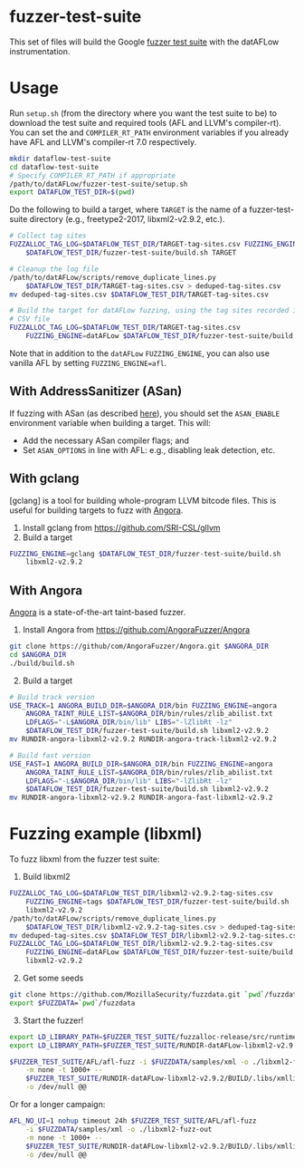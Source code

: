 # fuzzer-test-suite

This set of files will build the Google [fuzzer test
suite](https://github.com/google/fuzzer-test-suite) with the datAFLow
instrumentation.

# Usage

Run `setup.sh` (from the directory where you want the test suite to be) to
download the test suite and required tools (AFL and LLVM's
compiler-rt). You can set the and `COMPILER_RT_PATH` environment variables if
you already have AFL and LLVM's compiler-rt 7.0 respectively.

```bash
mkdir dataflow-test-suite
cd dataflow-test-suite
# Specify COMPILER_RT_PATH if appropriate
/path/to/datAFLow/fuzzer-test-suite/setup.sh
export DATAFLOW_TEST_DIR=$(pwd)
```

Do the following to build a target, where `TARGET` is the name of a
fuzzer-test-suite directory (e.g., freetype2-2017, libxml2-v2.9.2, etc.).

```bash
# Collect tag sites
FUZZALLOC_TAG_LOG=$DATAFLOW_TEST_DIR/TARGET-tag-sites.csv FUZZING_ENGINE=tags  \
    $DATAFLOW_TEST_DIR/fuzzer-test-suite/build.sh TARGET

# Cleanup the log file
/path/to/datAFLow/scripts/remove_duplicate_lines.py                            \
    $DATAFLOW_TEST_DIR/TARGET-tag-sites.csv > deduped-tag-sites.csv
mv deduped-tag-sites.csv $DATAFLOW_TEST_DIR/TARGET-tag-sites.csv

# Build the target for datAFLow fuzzing, using the tag sites recorded in the
# CSV file
FUZZALLOC_TAG_LOG=$DATAFLOW_TEST_DIR/TARGET-tag-sites.csv                      \
    FUZZING_ENGINE=datAFLow $DATAFLOW_TEST_DIR/fuzzer-test-suite/build.sh TARGET
```

Note that in addition to the `datAFLow` `FUZZING_ENGINE`, you can also use
vanilla AFL by setting `FUZZING_ENGINE=afl`.

## With AddressSanitizer (ASan)

If fuzzing with ASan (as described
[here](https://github.com/HexHive/datAFLow/tree/master/fuzzalloc#with-addresssanitizer-asan)),
you should set the `ASAN_ENABLE` environment variable when building a target.
This will:

 * Add the necessary ASan compiler flags; and
 * Set `ASAN_OPTIONS` in line with AFL: e.g., disabling leak detection, etc.

## With gclang

[gclang] is a tool for building whole-program LLVM bitcode files. This is useful
for building targets to fuzz with
[Angora](https://github.com/AngoraFuzzer/Angora).

1. Install gclang from https://github.com/SRI-CSL/gllvm
2. Build a target

```bash
FUZZING_ENGINE=gclang $DATAFLOW_TEST_DIR/fuzzer-test-suite/build.sh            \
    libxml2-v2.9.2
```

## With Angora

[Angora](https://github.com/AngoraFuzzer/Angora) is a state-of-the-art
taint-based fuzzer.

1. Install Angora from https://github.com/AngoraFuzzer/Angora

```bash
git clone https://github/com/AngoraFuzzer/Angora.git $ANGORA_DIR
cd $ANGORA_DIR
./build/build.sh
```

2. Build a target

```bash
# Build track version
USE_TRACK=1 ANGORA_BUILD_DIR=$ANGORA_DIR/bin FUZZING_ENGINE=angora             \
    ANGORA_TAINT_RULE_LIST=$ANGORA_DIR/bin/rules/zlib_abilist.txt              \
    LDFLAGS="-L$ANGORA_DIR/bin/lib" LIBS="-lZlibRt -lz"                        \
    $DATAFLOW_TEST_DIR/fuzzer-test-suite/build.sh libxml2-v2.9.2
mv RUNDIR-angora-libxml2-v2.9.2 RUNDIR-angora-track-libxml2-v2.9.2

# Build fast version
USE_FAST=1 ANGORA_BUILD_DIR=$ANGORA_DIR/bin FUZZING_ENGINE=angora              \
    ANGORA_TAINT_RULE_LIST=$ANGORA_DIR/bin/rules/zlib_abilist.txt              \
    LDFLAGS="-L$ANGORA_DIR/bin/lib" LIBS="-lZlibRt -lz"                        \
    $DATAFLOW_TEST_DIR/fuzzer-test-suite/build.sh libxml2-v2.9.2
mv RUNDIR-angora-libxml2-v2.9.2 RUNDIR-angora-fast-libxml2-v2.9.2
```

# Fuzzing example (libxml)

To fuzz libxml from the fuzzer test suite:

1. Build libxml2

```bash
FUZZALLOC_TAG_LOG=$DATAFLOW_TEST_DIR/libxml2-v2.9.2-tag-sites.csv              \
    FUZZING_ENGINE=tags $DATAFLOW_TEST_DIR/fuzzer-test-suite/build.sh          \
    libxml2-v2.9.2
/path/to/datAFLow/scripts/remove_duplicate_lines.py                            \
    $DATAFLOW_TEST_DIR/libxml2-v2.9.2-tag-sites.csv > deduped-tag-sites.csv
mv deduped-tag-sites.csv $DATAFLOW_TEST_DIR/libxml2-v2.9.2-tag-sites.csv
FUZZALLOC_TAG_LOG=$DATAFLOW_TEST_DIR/libxml2-v2.9.2-tag-sites.csv              \
    FUZZING_ENGINE=datAFLow $DATAFLOW_TEST_DIR/fuzzer-test-suite/build.sh      \
    libxml2-v2.9.2
```

2. Get some seeds

```bash
git clone https://github.com/MozillaSecurity/fuzzdata.git `pwd`/fuzzdata
export $FUZZDATA=`pwd`/fuzzdata
```

3. Start the fuzzer!

```bash
export LD_LIBRARY_PATH=$FUZZER_TEST_SUITE/fuzzalloc-release/src/runtime/malloc:$LD_LIBRARY_PATH
export LD_LIBRARY_PATH=$FUZZER_TEST_SUITE/RUNDIR-datAFLow-libxml2-v2.9.2/BUILD/.libs/:$LD_LIBRARY_PATH

$FUZZER_TEST_SUITE/AFL/afl-fuzz -i $FUZZDATA/samples/xml -o ./libxml2-fuzz-out \
    -m none -t 1000+ --                                                        \
    $FUZZER_TEST_SUITE/RUNDIR-datAFLow-libxml2-v2.9.2/BUILD/.libs/xmllint      \
    -o /dev/null @@
```

Or for a longer campaign:

```bash
AFL_NO_UI=1 nohup timeout 24h $FUZZER_TEST_SUITE/AFL/afl-fuzz                  \
    -i $FUZZDATA/samples/xml -o ./libxml2-fuzz-out                             \
    -m none -t 1000+ --                                                        \
    $FUZZER_TEST_SUITE/RUNDIR-datAFLow-libxml2-v2.9.2/BUILD/.libs/xmllint      \
    -o /dev/null @@
```
